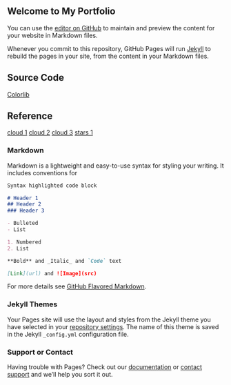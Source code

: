## Welcome to My Portfolio

You can use the [editor on GitHub](https://github.com/tcNTP/tcNTP.github.io/edit/master/README.md) to maintain and preview the content for your website in Markdown files.

Whenever you commit to this repository, GitHub Pages will run [Jekyll](https://jekyllrb.com/) to rebuild the pages in your site, from the content in your Markdown files.

## Source Code

[Colorlib](https://colorlib.com/wp/template/scenic/)

## Reference
[cloud 1](https://www.pexels.com/video/time-lapse-of-cumulus-clouds-856171/)
[cloud 2](https://www.pexels.com/video/view-of-clouds-in-the-sky-2049255/)
[cloud 3](https://www.pexels.com/video/sky-is-blue-856463/)
[stars 1](https://www.pexels.com/video/time-lapse-of-stars-in-the-sky-856926/)

### Markdown

Markdown is a lightweight and easy-to-use syntax for styling your writing. It includes conventions for

```markdown
Syntax highlighted code block

# Header 1
## Header 2
### Header 3

- Bulleted
- List

1. Numbered
2. List

**Bold** and _Italic_ and `Code` text

[Link](url) and ![Image](src)
```

For more details see [GitHub Flavored Markdown](https://guides.github.com/features/mastering-markdown/).

### Jekyll Themes

Your Pages site will use the layout and styles from the Jekyll theme you have selected in your [repository settings](https://github.com/tcNTP/tcNTP.github.io/settings). The name of this theme is saved in the Jekyll `_config.yml` configuration file.

### Support or Contact

Having trouble with Pages? Check out our [documentation](https://help.github.com/categories/github-pages-basics/) or [contact support](https://github.com/contact) and we’ll help you sort it out.

